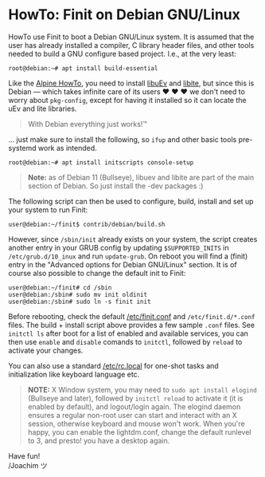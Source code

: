 HowTo: Finit on Debian GNU/Linux
================================

HowTo use Finit to boot a Debian GNU/Linux system.  It is assumed that
the user has already installed a compiler, C library header files, and
other tools needed to build a GNU configure based project.  I.e., at
the very least:

    root@debian:~# apt install build-essential

Like the [Alpine HowTo](../alpine/), you need to install [libuEv][] and
[libite][], but since this is Debian — which takes infinite care of its
users ♥ ♥ ♥ we don't need to worry about `pkg-config`, except for having
it installed so it can locate the uEv and lite libraries.

> With Debian everything just works!™

... just make sure to install the following, so `ifup` and other basic
tools pre-systemd work as intended.

    root@debian:~# apt install initscripts console-setup

> **Note:** as of Debian 11 (Bullseye), libuev and libite are part of
> the main section of Debian.  So just install the -dev packages :)

The following script can then be used to configure, build, install and
set up your system to run Finit:

    user@debian:~/finit$ contrib/debian/build.sh

However, since `/sbin/init` already exists on your system, the script
creates another entry in your GRUB config by updating `$SUPPORTED_INITS`
in `/etc/grub.d/10_inux` and run `update-grub`.  On reboot you will find
a (finit) entry in the "Advanced options for Debian GNU/Linux" section.
It is of course also possible to change the default init to Finit:

    user@debian:~/finit# cd /sbin
    user@debian:/sbin# sudo mv init oldinit
    user@debian:/sbin# sudo ln -s finit init

Before rebooting, check the default [/etc/finit.conf](finit.conf) and
`/etc/finit.d/*.conf` files.  The build + install script above provides
a few sample `.conf` files.  See `initctl ls` after boot for a list of
enabled and available services, you can then use `enable` and `disable`
comands to `initctl`, followed by `reload` to activate your changes.

You can also use a standard [/etc/rc.local](rc.local) for one-shot tasks
and initialization like keyboard language etc.

> **NOTE:** X Window system, you may need to `sudo apt install elogind`
> (Bullseye and later), followed by `initctl reload` to activate it (it
> is enabled by default), and logout/login again.  The elogind daemon
> ensures a regular non-root user can start and interact with an X
> session, otherwise keyboard and mouse won't work.  When you're happy,
> you can enable the lightdm.conf, change the default runlevel to 3, and
> presto!  you have a desktop again.


Have fun!  
 /Joachim ツ

[libuEv]: https://github.com/troglobit/libuev
[libite]: https://github.com/troglobit/libite
